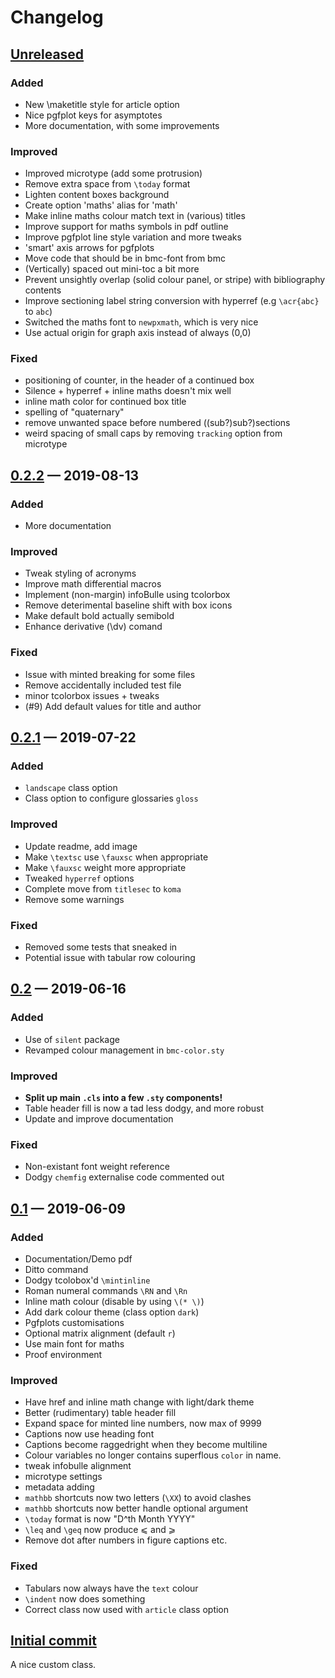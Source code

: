 # Changelog

## [Unreleased]

### Added

- New \maketitle style for article option
- Nice pgfplot keys for asymptotes
- More documentation, with some improvements

### Improved

- Improved microtype (add some protrusion)
- Remove extra space from `\today` format
- Lighten content boxes background
- Create option 'maths' alias for 'math'
- Make inline maths colour match text in (various) titles
- Improve support for maths symbols in pdf outline
- Improve pgfplot line style variation and more tweaks
- 'smart' axis arrows for pgfplots
- Move code that should be in bmc-font from bmc
- (Vertically) spaced out mini-toc a bit more
- Prevent unsightly overlap (solid colour panel, or stripe) with bibliography contents
- Improve sectioning label string conversion with hyperref (e.g `\acr{abc}` to `abc`)
- Switched the maths font to `newpxmath`, which is very nice
- Use actual origin for graph axis instead of always (0,0)

### Fixed

- positioning of counter, in the header of a continued box
- Silence + hyperref + inline maths doesn't mix well
- inline math color for continued box title
- spelling of "quaternary"
- remove unwanted space before numbered ((sub?)sub?)sections
- weird spacing of small caps by removing `tracking` option from microtype

## [0.2.2] — 2019-08-13

### Added

- More documentation

### Improved

- Tweak styling of acronyms
- Improve math differential macros
- Implement (non-margin) infoBulle using tcolorbox
- Remove deterimental baseline shift with box icons
- Make default bold actually semibold
- Enhance derivative (\dv) comand

### Fixed

- Issue with minted breaking for some files
- Remove accidentally included test file
- minor tcolorbox issues + tweaks
- (#9) Add default values for title and author

## [0.2.1] — 2019-07-22

### Added

- `landscape` class option
- Class option to configure glossaries `gloss`

### Improved

- Update readme, add image
- Make `\textsc` use `\fauxsc` when appropriate
- Make `\fauxsc` weight more appropriate
- Tweaked `hyperref` options
- Complete move from `titlesec` to `koma`
- Remove some warnings

### Fixed

- Removed some tests that sneaked in
- Potential issue with tabular row colouring

## [0.2] — 2019-06-16

### Added

- Use of `silent` package
- Revamped colour management in `bmc-color.sty`

### Improved

- **Split up main `.cls` into a few `.sty` components!**
- Table header fill is now a tad less dodgy, and more robust
- Update and improve documentation

### Fixed

- Non-existant font weight reference
- Dodgy `chemfig` externalise code commented out

## [0.1] — 2019-06-09

### Added

- Documentation/Demo pdf
- Ditto command
- Dodgy tcolobox'd `\mintinline`
- Roman numeral commands `\RN` and `\Rn`
- Inline math colour (disable by using `\(* \)`)
- Add dark colour theme (class option `dark`)
- Pgfplots customisations
- Optional matrix alignment (default `r`)
- Use main font for maths
- Proof environment

### Improved

- Have href and inline math change with light/dark theme
- Better (rudimentary) table header fill
- Expand space for minted line numbers, now max of 9999
- Captions now use heading font
- Captions become raggedright when they become multiline
- Colour variables no longer contains superflous `color` in name.
- tweak infobulle alignment
- microtype settings
- metadata adding
- `mathbb` shortcuts now two letters (`\XX`) to avoid clashes
- `mathbb` shortcuts now better handle optional argument
- `\today` format is now "D^th Month YYYY"
- `\leq` and `\geq` now produce ⩽ and ⩾
- Remove dot after numbers in figure captions etc.

### Fixed

- Tabulars now always have the `text` colour
- `\indent` now does something
- Correct class now used with `article` class option

## [Initial commit]

A nice custom class.

[unreleased]: https://github.com/tecosaur/BMC/compare/v0.2.2...HEAD
[0.2.2]: https://github.com/tecosaur/BMC/compare/v0.2.1...v0.2.2
[0.2.1]: https://github.com/tecosaur/BMC/compare/v0.2...v0.2.1
[0.2]: https://github.com/tecosaur/BMC/compare/v0.1...v0.2
[0.1]: https://github.com/tecosaur/BMC/compare/84c5f58...v0.1
[initial commit]: https://github.com/tecosaur/BMC/commit/84c5f58d18a12c722598c42d497a1abaf551dcd3
